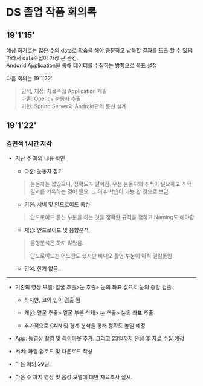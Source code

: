 # DS 졸업 작품 회의록
## 19'1'15'
예상 하기로는 많은 수의 data로 학습을 해야 충분하고 납득할 결과를 도출 할 수 있음.  
따라서 data수집이 가장 큰 관건.  
Andorid Application을 통해 데이터를 수집하는 방향으로 목표 설정

다음 회의는 19'1'22'
>민석, 재성: 자료수집 Application 개발  
>다훈: Opencv 눈동자 추출  
>기현: Spring Server와 Android단의 통신 설계

## 19'1'22'

### 김민석 1시간 지각

- 지난 주 회의 내용 확인

  - 다훈: 눈동자 잡기

  > 눈동자는 잡았으나, 정확도가 떨어짐. 우선 눈동자의 추적이 필요하고 추적 결과를 기록하는 것이 필요. 그 이후 학습이 가능 할 것으로 보임.

  - 기현: 서버 및 안드로이드 통신

  > 안드로이드 통신 부분을 하는 것을 정확한 규격을 정하고 Naming도 해야함

  - 재성: 안드로이드 및 음향분석

  > 음향분석은 하지 않았음.
  >
  > 안드로이드는 어느정도 했지만 비디오 촬영 부분이 아직 걸림돌임

  - 민석: 한거 없음.

------

- 기존의 영상 모델: 얼굴 추출>눈 추출> 눈의 좌표 값으로 눈의 중앙 검출.

  - 하지만, 코와 입이 검출 됨

  - 개선: 얼굴 추출> 얼굴 부분 삭제> 눈 추출> 눈의 좌표 추출
  - 추가적으로 CNN 및 경계 분석을 통해 정확도 높일 예정

- App: 동영상 촬영 및 레이아웃 추가. 그리고 23일까지 완성 후 자료 수집 예정

- 서버: 파일 업로드 및 다운로드 작성



- 다음 회의 29일.
- 다음 주 까지 영상 및 음성 모델에 대한 자료조사 실시.

